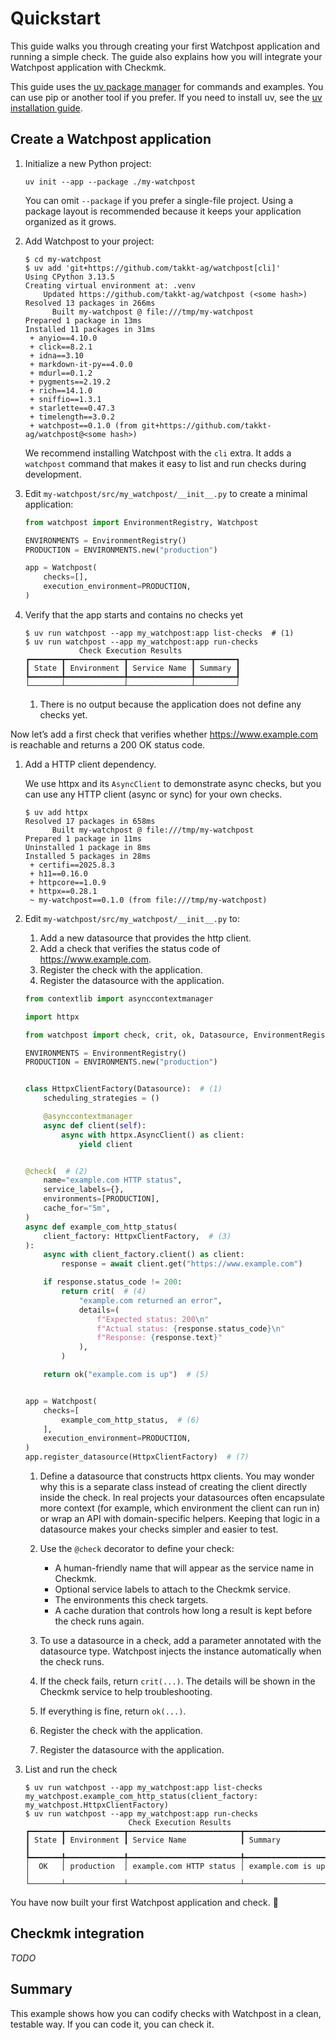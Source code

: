 # Quickstart

This guide walks you through creating your first Watchpost application and running a simple check.
The guide also explains how you will integrate your Watchpost application with Checkmk.

This guide uses the [uv package manager](https://docs.astral.sh/uv/) for commands and examples.
You can use pip or another tool if you prefer.
If you need to install uv, see the [uv installation guide](https://docs.astral.sh/uv/getting-started/installation/).

## Create a Watchpost application

1. Initialize a new Python project:

    ```
    uv init --app --package ./my-watchpost
    ```

    You can omit `--package` if you prefer a single-file project.
    Using a package layout is recommended because it keeps your application organized as it grows.

2. Add Watchpost to your project:

    ```console
    $ cd my-watchpost
    $ uv add 'git+https://github.com/takkt-ag/watchpost[cli]'
    Using CPython 3.13.5
    Creating virtual environment at: .venv
        Updated https://github.com/takkt-ag/watchpost (<some hash>)
    Resolved 13 packages in 266ms
          Built my-watchpost @ file:///tmp/my-watchpost
    Prepared 1 package in 13ms
    Installed 11 packages in 31ms
     + anyio==4.10.0
     + click==8.2.1
     + idna==3.10
     + markdown-it-py==4.0.0
     + mdurl==0.1.2
     + pygments==2.19.2
     + rich==14.1.0
     + sniffio==1.3.1
     + starlette==0.47.3
     + timelength==3.0.2
     + watchpost==0.1.0 (from git+https://github.com/takkt-ag/watchpost@<some hash>)
    ```
 
    We recommend installing Watchpost with the `cli` extra.
    It adds a `watchpost` command that makes it easy to list and run checks during development.

3. Edit `my-watchpost/src/my_watchpost/__init__.py` to create a minimal application:

    ```python
    from watchpost import EnvironmentRegistry, Watchpost
 
    ENVIRONMENTS = EnvironmentRegistry()
    PRODUCTION = ENVIRONMENTS.new("production")
 
    app = Watchpost(
        checks=[],
        execution_environment=PRODUCTION,
    )
    ```

4. Verify that the app starts and contains no checks yet

    ```console
    $ uv run watchpost --app my_watchpost:app list-checks  # (1)
    $ uv run watchpost --app my_watchpost:app run-checks
                Check Execution Results
    ┏━━━━━━━┳━━━━━━━━━━━━━┳━━━━━━━━━━━━━━┳━━━━━━━━━┓
    ┃ State ┃ Environment ┃ Service Name ┃ Summary ┃
    ┡━━━━━━━╇━━━━━━━━━━━━━╇━━━━━━━━━━━━━━╇━━━━━━━━━┩
    └───────┴─────────────┴──────────────┴─────────┘
    ```
 
    1. There is no output because the application does not define any checks yet.

Now let’s add a first check that verifies whether <https://www.example.com> is reachable and returns a 200 OK status code.

1. Add a HTTP client dependency.

    We use httpx and its `AsyncClient` to demonstrate async checks, but you can use any HTTP client (async or sync) for your own checks.
 
    ```console
    $ uv add httpx
    Resolved 17 packages in 658ms
          Built my-watchpost @ file:///tmp/my-watchpost
    Prepared 1 package in 11ms
    Uninstalled 1 package in 8ms
    Installed 5 packages in 28ms
     + certifi==2025.8.3
     + h11==0.16.0
     + httpcore==1.0.9
     + httpx==0.28.1
     ~ my-watchpost==0.1.0 (from file:///tmp/my-watchpost)
    ```

2. Edit `my-watchpost/src/my_watchpost/__init__.py` to:

    1. Add a new datasource that provides the http client.
    2. Add a check that verifies the status code of <https://www.example.com>.
    3. Register the check with the application.
    4. Register the datasource with the application.

    ```python {linenums="1" hl_lines="11-17 20-25 27 33-40 42 47 51"}
    from contextlib import asynccontextmanager
 
    import httpx
 
    from watchpost import check, crit, ok, Datasource, EnvironmentRegistry, Watchpost
 
    ENVIRONMENTS = EnvironmentRegistry()
    PRODUCTION = ENVIRONMENTS.new("production")
 
 
    class HttpxClientFactory(Datasource):  # (1)
        scheduling_strategies = ()
 
        @asynccontextmanager
        async def client(self):
            async with httpx.AsyncClient() as client:
                yield client
 
 
    @check(  # (2)
        name="example.com HTTP status",
        service_labels={},
        environments=[PRODUCTION],
        cache_for="5m",
    )
    async def example_com_http_status(
        client_factory: HttpxClientFactory,  # (3)
    ):
        async with client_factory.client() as client:
            response = await client.get("https://www.example.com")
 
        if response.status_code != 200:
            return crit(  # (4)
                "example.com returned an error",
                details=(
                    f"Expected status: 200\n"
                    f"Actual status: {response.status_code}\n"
                    f"Response: {response.text}"
                ),
            )
 
        return ok("example.com is up")  # (5)
 
 
    app = Watchpost(
        checks=[
            example_com_http_status,  # (6)
        ],
        execution_environment=PRODUCTION,
    )
    app.register_datasource(HttpxClientFactory)  # (7)
    ```
 
    1. Define a datasource that constructs httpx clients.
       You may wonder why this is a separate class instead of creating the client directly inside the check. In real projects your datasources often encapsulate more context (for example, which environment the client can run in) or wrap an API with domain-specific helpers. Keeping that logic in a datasource makes your checks simpler and easier to test.
 
    2. Use the `@check` decorator to define your check:
 
       - A human-friendly name that will appear as the service name in Checkmk.
       - Optional service labels to attach to the Checkmk service.
       - The environments this check targets.
       - A cache duration that controls how long a result is kept before the check runs again.
 
    3. To use a datasource in a check, add a parameter annotated with the datasource type. Watchpost injects the instance automatically when the check runs.
    4. If the check fails, return `crit(...)`. The details will be shown in the Checkmk service to help troubleshooting.
    5. If everything is fine, return `ok(...)`.
    6. Register the check with the application.
    7. Register the datasource with the application.

3. List and run the check

    ```console
    $ uv run watchpost --app my_watchpost:app list-checks
    my_watchpost.example_com_http_status(client_factory: my_watchpost.HttpxClientFactory)
    $ uv run watchpost --app my_watchpost:app run-checks
                           Check Execution Results
    ┏━━━━━━━┳━━━━━━━━━━━━━┳━━━━━━━━━━━━━━━━━━━━━━━━━┳━━━━━━━━━━━━━━━━━━━┓
    ┃ State ┃ Environment ┃ Service Name            ┃ Summary           ┃
    ┡━━━━━━━╇━━━━━━━━━━━━━╇━━━━━━━━━━━━━━━━━━━━━━━━━╇━━━━━━━━━━━━━━━━━━━┩
    │  OK   │ production  │ example.com HTTP status │ example.com is up │
    └───────┴─────────────┴─────────────────────────┴───────────────────┘
    ```

You have now built your first Watchpost application and check. 🎉

## Checkmk integration

_TODO_

## Summary

This example shows how you can codify checks with Watchpost in a clean, testable way. If you can code it, you can check it.

